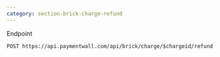 ```yaml
---
category: section-brick-charge-refund
---
```


Endpoint

```
POST https://api.paymentwall.com/api/brick/charge/$chargeid/refund
```